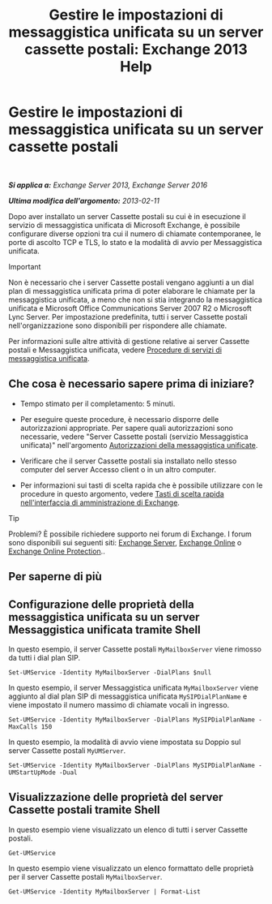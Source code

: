﻿---
title: 'Gestire le impostazioni di messaggistica unificata su un server cassette postali: Exchange 2013 Help'
TOCTitle: Gestire le impostazioni di messaggistica unificata su un server cassette postali
ms:assetid: 6df4853d-21d2-473f-b0ca-ebc996d8794a
ms:mtpsurl: https://technet.microsoft.com/it-it/library/Aa998815(v=EXCHG.150)
ms:contentKeyID: 50555612
ms.date: 05/22/2018
mtps_version: v=EXCHG.150
f1_keywords:
- Microsoft.Exchange.Management.SnapIn.Esm.Servers.UnifiedMessaging.UMServerPropertiesPropertyPage
ms.translationtype: MT
---

# Gestire le impostazioni di messaggistica unificata su un server cassette postali

 

_**Si applica a:** Exchange Server 2013, Exchange Server 2016_

_**Ultima modifica dell'argomento:** 2013-02-11_

Dopo aver installato un server Cassette postali su cui è in esecuzione il servizio di messaggistica unificata di Microsoft Exchange, è possibile configurare diverse opzioni tra cui il numero di chiamate contemporanee, le porte di ascolto TCP e TLS, lo stato e la modalità di avvio per Messaggistica unificata.


> [!IMPORTANT]
> Non è necessario che i server Cassette postali vengano aggiunti a un dial plan di messaggistica unificata prima di poter elaborare le chiamate per la messaggistica unificata, a meno che non si stia integrando la messaggistica unificata e Microsoft Office Communications Server 2007 R2 o Microsoft Lync Server. Per impostazione predefinita, tutti i server Cassette postali nell'organizzazione sono disponibili per rispondere alle chiamate.



Per informazioni sulle altre attività di gestione relative ai server Cassette postali e Messaggistica unificata, vedere [Procedure di servizi di messaggistica unificata](um-services-procedures-exchange-2013-help.md).

## Che cosa è necessario sapere prima di iniziare?

  - Tempo stimato per il completamento: 5 minuti.

  - Per eseguire queste procedure, è necessario disporre delle autorizzazioni appropriate. Per sapere quali autorizzazioni sono necessarie, vedere "Server Cassette postali (servizio Messaggistica unificata)" nell'argomento [Autorizzazioni della messaggistica unificate](unified-messaging-permissions-exchange-2013-help.md).

  - Verificare che il server Cassette postali sia installato nello stesso computer del server Accesso client o in un altro computer.

  - Per informazioni sui tasti di scelta rapida che è possibile utilizzare con le procedure in questo argomento, vedere [Tasti di scelta rapida nell'interfaccia di amministrazione di Exchange](keyboard-shortcuts-in-the-exchange-admin-center-exchange-online-protection-help.md).


> [!TIP]
> Problemi? È possibile richiedere supporto nei forum di Exchange. I forum sono disponibili sui seguenti siti: <A href="https://go.microsoft.com/fwlink/p/?linkid=60612">Exchange Server</A>, <A href="https://go.microsoft.com/fwlink/p/?linkid=267542">Exchange Online</A> o <A href="https://go.microsoft.com/fwlink/p/?linkid=285351">Exchange Online Protection</A>..



## Per saperne di più

## Configurazione delle proprietà della messaggistica unificata su un server Messaggistica unificata tramite Shell

In questo esempio, il server Cassette postali `MyMailboxServer` viene rimosso da tutti i dial plan SIP.

    Set-UMService -Identity MyMailboxServer -DialPlans $null

In questo esempio, il server Messaggistica unificata `MyMailboxServer` viene aggiunto al dial plan SIP di messaggistica unificata `MySIPDialPlanName` e viene impostato il numero massimo di chiamate vocali in ingresso.

    Set-UMService -Identity MyMailboxServer -DialPlans MySIPDialPlanName -MaxCalls 150 

In questo esempio, la modalità di avvio viene impostata su Doppio sul server Cassette postali `MyUMServer`.

    Set-UMService -Identity MyMailboxServer -DialPlans MySIPDialPlanName -UMStartUpMode -Dual 

## Visualizzazione delle proprietà del server Cassette postali tramite Shell

In questo esempio viene visualizzato un elenco di tutti i server Cassette postali.

    Get-UMService

In questo esempio viene visualizzato un elenco formattato delle proprietà per il server Cassette postali `MyMailboxServer`.

    Get-UMService -Identity MyMailboxServer | Format-List

